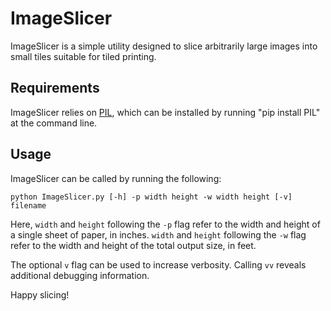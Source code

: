 ImageSlicer
===========

ImageSlicer is a simple utility designed to slice arbitrarily large images into small tiles suitable for tiled printing. 

Requirements
------------

ImageSlicer relies on [PIL](http://www.pythonware.com/products/pil/), which can be installed by running "pip install PIL" at the command line.

Usage
-----

ImageSlicer can be called by running the following:

    python ImageSlicer.py [-h] -p width height -w width height [-v] filename

Here, `width` and `height` following the `-p` flag refer to the width and height of a single sheet of paper, in inches. `width` and `height` following the `-w` flag refer to the width and height of the total output size, in feet.

The optional `v` flag can be used to increase verbosity. Calling `vv` reveals additional debugging information.


Happy slicing!